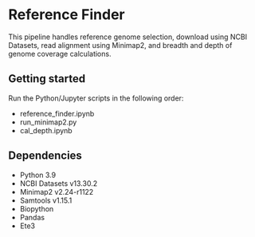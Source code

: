 # Reference Finder

This pipeline handles reference genome selection, download using NCBI Datasets, read alignment using Minimap2, and breadth and depth of genome coverage calculations.

## Getting started

Run the Python/Jupyter scripts in the following order:

- reference_finder.ipynb
- run_minimap2.py
- cal_depth.ipynb

## Dependencies

- Python 3.9
- NCBI Datasets v13.30.2
- Minimap2 v2.24-r1122
- Samtools v1.15.1
- Biopython
- Pandas
- Ete3
